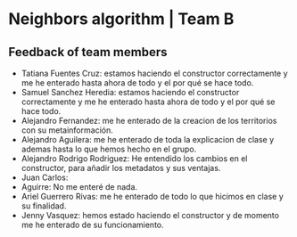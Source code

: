 # Neighbors algorithm | Team B

## Feedback of team members

- Tatiana Fuentes Cruz: estamos haciendo el constructor correctamente y me he enterado hasta ahora de todo y el por qué se hace todo.
- Samuel Sanchez Heredia: estamos haciendo el constructor correctamente y me he enterado hasta ahora de todo y el por qué se hace todo.
- Alejandro Fernandez: me he enterado de la creacion de los territorios con su metainformación.
- Alejandro Aguilera: me he enterado de toda la explicacion de clase y ademas hasta lo que hemos hecho en el grupo.
- Alejandro Rodrigo Rodriguez: He entendido los cambios en el constructor, para añadir los metadatos y sus ventajas.
- Juan Carlos:
- Aguirre: No me enteré de nada. 
- Ariel Guerrero Rivas: me he enterado de todo lo que hicimos en clase y su finalidad.
- Jenny Vasquez: hemos estado haciendo el constructor y de momento me he enterado de su funcionamiento.
